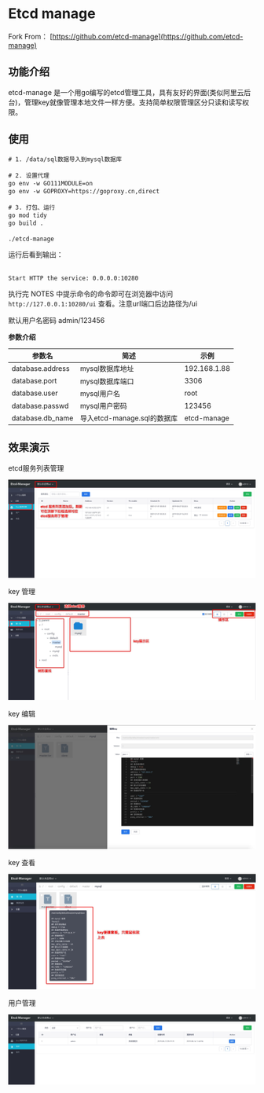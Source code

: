 # Etcd manage

Fork From： [https://github.com/etcd-manage](https://github.com/etcd-manage)


## 功能介绍

etcd-manage 是一个用go编写的etcd管理工具，具有友好的界面(类似阿里云后台)，管理key就像管理本地文件一样方便。支持简单权限管理区分只读和读写权限。


## 使用
```
# 1. /data/sql数据导入到mysql数据库

# 2. 设置代理
go env -w GO111MODULE=on
go env -w GOPROXY=https://goproxy.cn,direct

# 3. 打包、运行
go mod tidy
go build .

./etcd-manage
```

运行后看到输出：

```shell

Start HTTP the service: 0.0.0.0:10280

```

执行完 NOTES 中提示命令的命令即可在浏览器中访问 `http://127.0.0.1:10280/ui` 查看。注意url端口后边路径为/ui

默认用户名密码 admin/123456


**参数介绍**

| 参数名 | 简述 | 示例 |
| ----- | ----- | ---|
|  database.address | mysql数据库地址 | 192.168.1.88 |
|  database.port | mysql数据库端口 | 3306 |
|  database.user | mysql用户名 | root |
|  database.passwd | mysql用户密码 | 123456 |
|  database.db_name | 导入etcd-manage.sql的数据库 | etcd-manage |


## 效果演示

etcd服务列表管理

![](https://raw.githubusercontent.com/cloudnativeapp/charts/master/submitted/etcd-manage/imgs/etcd-server.png)

key 管理

![](https://raw.githubusercontent.com/cloudnativeapp/charts/master/submitted/etcd-manage/imgs/keys.png)

key 编辑

![](https://raw.githubusercontent.com/cloudnativeapp/charts/master/submitted/etcd-manage/imgs/key-edit.png)

key 查看

![](https://raw.githubusercontent.com/cloudnativeapp/charts/master/submitted/etcd-manage/imgs/key-show.png)

用户管理

![](https://raw.githubusercontent.com/cloudnativeapp/charts/master/submitted/etcd-manage/imgs/user.png)
